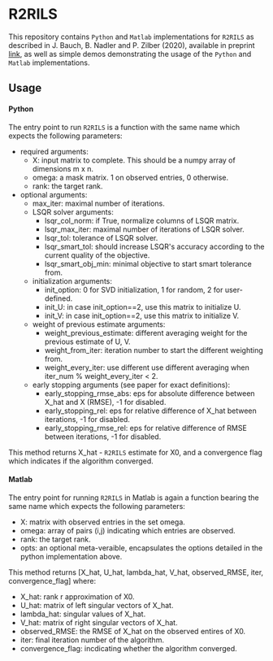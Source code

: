 # R2RILS
This repository contains `Python` and `Matlab` implementations for `R2RILS` as described in J. Bauch, B. Nadler and P. Zilber (2020), available in preprint [link](https://arxiv.org/abs/2002.01849), as well as simple demos demonstrating the usage of the `Python` and `Matlab` implementations.
## Usage
#### Python
The entry point to run `R2RILS` is a function with the same name which expects the following parameters:
- required arguments:
  - X: input matrix to complete. This should be a numpy array of dimensions m x n.
  - omega: a mask matrix. 1 on observed entries, 0 otherwise.
  - rank: the target rank.
- optional arguments:
  - max_iter: maximal number of iterations.</li>
  - LSQR solver arguments:
    - lsqr_col_norm: if True, normalize columns of LSQR matrix.
    - lsqr_max_iter: maximal number of iterations of LSQR solver.
    - lsqr_tol: tolerance of LSQR solver.
    - lsqr_smart_tol: should increase LSQR's accuracy according to the current quality of the objective.
    - lsqr_smart_obj_min: minimal objective to start smart tolerance from.
  - initialization arguments:
    - init_option: 0 for SVD initialization, 1 for random, 2 for user-defined.
    - init_U: in case init_option==2, use this matrix to initialize U.
    - init_V: in case init_option==2, use this matrix to initialize V.
  - weight of previous estimate arguments:
    - weight_previous_estimate: different averaging weight for the previous estimate of U, V.
    - weight_from_iter: iteration number to start the different weighting from.
    - weight_every_iter: use different use different averaging when iter_num % weight_every_iter < 2.
  - early stopping arguments (see paper for exact definitions):
    - early_stopping_rmse_abs: eps for absolute difference between X_hat and X (RMSE), -1 for disabled.
    - early_stopping_rel: eps for relative difference of X_hat between iterations, -1 for disabled.
    - early_stopping_rmse_rel: eps for relative difference of RMSE between iterations, -1 for disabled.

This method returns X_hat - `R2RILS` estimate for X0, and a convergence flag which indicates if the algorithm converged.

#### Matlab
The entry point for running `R2RILS` in Matlab is again a function bearing the same name
which expects the following parameters:
- X: matrix with observed entries in the set omega.
- omega: array of pairs (i,j) indicating which entries are observed.
- rank: the target rank.
- opts: an optional meta-veraible, encapsulates the options detailed in the python implementation above.

This method returns [X_hat, U_hat, lambda_hat, V_hat, observed_RMSE, iter, convergence_flag] where:
- X_hat: rank r approximation of X0.
- U_hat: matrix of left singular vectors of X_hat.
- lambda_hat: singular values of X_hat.
- V_hat: matrix of right singular vectors of X_hat.
- observed_RMSE: the RMSE of X_hat on the observed entires of X0.
- iter: final iteration number of the algorithm.
- convergence_flag: incdicating whether the algorithm converged.
